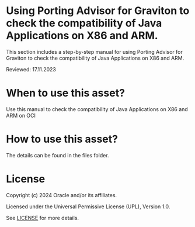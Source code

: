 # Using Porting Advisor for Graviton to check the compatibility of  Java Applications on X86 and ARM.

This section includes a step-by-step manual for using Porting Advisor for Graviton to check the compatibility of Java Applications on X86 and ARM.
 
Reviewed: 17.11.2023
 
# When to use this asset?
 
Use this manual to check the compatibility of Java Applications on X86 and ARM on OCI
 
# How to use this asset?
 
The details can be found in the files folder.
 
# License
 
Copyright (c) 2024 Oracle and/or its affiliates.
 
Licensed under the Universal Permissive License (UPL), Version 1.0.
 
See [LICENSE](https://github.com/oracle-devrel/technology-engineering/blob/main/LICENSE) for more details.




